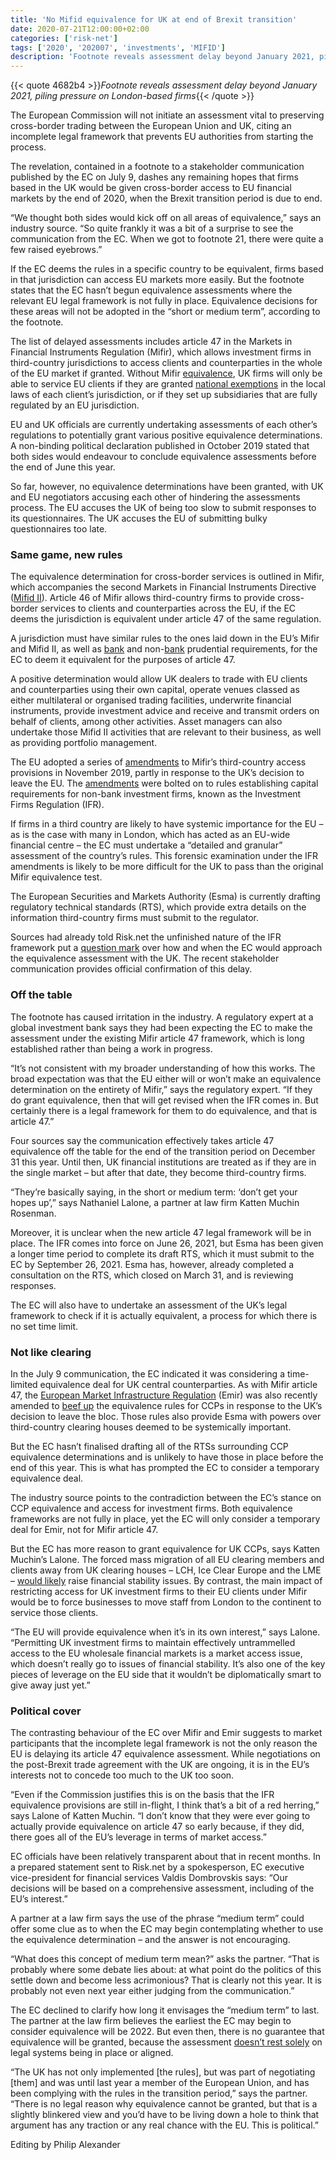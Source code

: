 ```yaml
---
title: 'No Mifid equivalence for UK at end of Brexit transition'
date: 2020-07-21T12:00:00+02:00
categories: ['risk-net']
tags: ['2020', '202007', 'investments', 'MIFID']
description: 'Footnote reveals assessment delay beyond January 2021, piling pressure on London-based firms'
---
```


{{< quote 4682b4 >}}_Footnote reveals assessment delay beyond January 2021, piling pressure on London-based firms_{{< /quote >}}

The European Commission will not initiate an assessment vital to preserving cross-border trading between the European Union and UK, citing an incomplete legal framework that prevents EU authorities from starting the process.

The revelation, contained in a footnote to a stakeholder communication published by the EC on July 9, dashes any remaining hopes that firms based in the UK would be given cross-border access to EU financial markets by the end of 2020, when the Brexit transition period is due to end.

“We thought both sides would kick off on all areas of equivalence,” says an industry source. “So quite frankly it was a bit of a surprise to see the communication from the EC. When we got to footnote 21, there were quite a few raised eyebrows.”

If the EC deems the rules in a specific country to be equivalent, firms based in that jurisdiction can access EU markets more easily. But the footnote states that the EC hasn’t begun equivalence assessments where the relevant EU legal framework is not fully in place. Equivalence decisions for these areas will not be adopted in the “short or medium term”, according to the footnote.

The list of delayed assessments includes article 47 in the Markets in Financial Instruments Regulation (Mifir), which allows investment firms in third-country jurisdictions to access clients and counterparties in the whole of the EU market if granted. Without Mifir [equivalence](https://www.risk.net/regulation/7404916/the-uk-path-to-eu-equivalence-detente-or-detour), UK firms will only be able to service EU clients if they are granted [national exemptions](https://www.risk.net/regulation/6171091/banks-warned-on-holes-in-eus-proposed-brexit-relief) in the local laws of each client’s jurisdiction, or if they set up subsidiaries that are fully regulated by an EU jurisdiction.

EU and UK officials are currently undertaking assessments of each other’s regulations to potentially grant various positive equivalence determinations. A non-binding political declaration published in October 2019 stated that both sides would endeavour to conclude equivalence assessments before the end of June this year.

So far, however, no equivalence determinations have been granted, with UK and EU negotiators accusing each other of hindering the assessments process. The EU accuses the UK of being too slow to submit responses to its questionnaires. The UK accuses the EU of submitting bulky questionnaires too late.

### Same game, new rules

The equivalence determination for cross-border services is outlined in Mifir, which accompanies the second Markets in Financial Instruments Directive ([Mifid II](https://www.risk.net/topics/markets-in-financial-instruments-directive-mifid)). Article 46 of Mifir allows third-country firms to provide cross-border services to clients and counterparties across the EU, if the EC deems the jurisdiction is equivalent under article 47 of the same regulation.

A jurisdiction must have similar rules to the ones laid down in the EU’s Mifir and Mifid II, as well as [bank](https://www.risk.net/topics/capital-requirements-directive-crd) and non-[bank](https://www.risk.net/topics/capital-requirements-directive-crd) prudential requirements, for the EC to deem it equivalent for the purposes of article 47.

A positive determination would allow UK dealers to trade with EU clients and counterparties using their own capital, operate venues classed as either multilateral or organised trading facilities, underwrite financial instruments, provide investment advice and receive and transmit orders on behalf of clients, among other activities. Asset managers can also undertake those Mifid II activities that are relevant to their business, as well as providing portfolio management.

The EU adopted a series of [amendments](https://www.risk.net/regulation/6532576/new-eu-rules-threaten-to-lock-out-us-prop-traders) to Mifir’s third-country access provisions in November 2019, partly in response to the UK’s decision to leave the EU. The [amendments](https://www.risk.net/regulation/6532576/new-eu-rules-threaten-to-lock-out-us-prop-traders) were bolted on to rules establishing capital requirements for non-bank investment firms, known as the Investment Firms Regulation (IFR).

If firms in a third country are likely to have systemic importance for the EU – as is the case with many in London, which has acted as an EU-wide financial centre – the EC must undertake a “detailed and granular” assessment of the country’s rules. This forensic examination under the IFR amendments is likely to be more difficult for the UK to pass than the original Mifir equivalence test.

The European Securities and Markets Authority (Esma) is currently drafting regulatory technical standards (RTS), which provide extra details on the information third-country firms must submit to the regulator.

Sources had already told Risk.net the unfinished nature of the IFR framework put a [question mark](https://www.risk.net/regulation/7411141/new-mifid-equivalence-rules-leave-uk-firms-in-limbo) over how and when the EC would approach the equivalence assessment with the UK. The recent stakeholder communication provides official confirmation of this delay.

### Off the table

The footnote has caused irritation in the industry. A regulatory expert at a global investment bank says they had been expecting the EC to make the assessment under the existing Mifir article 47 framework, which is long established rather than being a work in progress.

“It’s not consistent with my broader understanding of how this works. The broad expectation was that the EU either will or won’t make an equivalence determination on the entirety of Mifir,” says the regulatory expert. “If they do grant equivalence, then that will get revised when the IFR comes in. But certainly there is a legal framework for them to do equivalence, and that is article 47.”

Four sources say the communication effectively takes article 47 equivalence off the table for the end of the transition period on December 31 this year. Until then, UK financial institutions are treated as if they are in the single market – but after that date, they become third-country firms.

“They’re basically saying, in the short or medium term: ‘don’t get your hopes up’,” says Nathaniel Lalone, a partner at law firm Katten Muchin Rosenman.

Moreover, it is unclear when the new article 47 legal framework will be in place. The IFR comes into force on June 26, 2021, but Esma has been given a longer time period to complete its draft RTS, which it must submit to the EC by September 26, 2021. Esma has, however, already completed a consultation on the RTS, which closed on March 31, and is reviewing responses.

The EC will also have to undertake an assessment of the UK’s legal framework to check if it is actually equivalent, a process for which there is no set time limit.

### Not like clearing

In the July 9 communication, the EC indicated it was considering a time-limited equivalence deal for UK central counterparties. As with Mifir article 47, the [European Market Infrastructure Regulation](https://www.risk.net/topics/emir) (Emir) was also recently amended to [beef up](https://www.risk.net/regulation/7245111/clearing-experts-fear-tough-ec-stance-on-emir-22) the equivalence rules for CCPs in response to the UK’s decision to leave the bloc. Those rules also provide Esma with powers over third-country clearing houses deemed to be systemically important.

But the EC hasn’t finalised drafting all of the RTSs surrounding CCP equivalence determinations and is unlikely to have those in place before the end of this year. This is what has prompted the EC to consider a temporary equivalence deal.

The industry source points to the contradiction between the EC’s stance on CCP equivalence and access for investment firms. Both equivalence frameworks are not fully in place, yet the EC will only consider a temporary deal for Emir, not for Mifir article 47.

But the EC has more reason to grant equivalence for UK CCPs, says Katten Muchin’s Lalone. The forced mass migration of all EU clearing members and clients away from UK clearing houses – LCH, Ice Clear Europe and the LME – [would likely](https://www.risk.net/regulation/7652906/eus-brexit-clearing-grab-slow-to-lift-off) raise financial stability issues. By contrast, the main impact of restricting access for UK investment firms to their EU clients under Mifir would be to force businesses to move staff from London to the continent to service those clients.

“The EU will provide equivalence when it’s in its own interest,” says Lalone. “Permitting UK investment firms to maintain effectively untrammelled access to the EU wholesale financial markets is a market access issue, which doesn’t really go to issues of financial stability. It’s also one of the key pieces of leverage on the EU side that it wouldn’t be diplomatically smart to give away just yet.”

### Political cover

The contrasting behaviour of the EC over Mifir and Emir suggests to market participants that the incomplete legal framework is not the only reason the EU is delaying its article 47 equivalence assessment. While negotiations on the post-Brexit trade agreement with the UK are ongoing, it is in the EU’s interests not to concede too much to the UK too soon.

“Even if the Commission justifies this is on the basis that the IFR equivalence provisions are still in-flight, I think that’s a bit of a red herring,” says Lalone of Katten Muchin. “I don’t know that they were ever going to actually provide equivalence on article 47 so early because, if they did, there goes all of the EU’s leverage in terms of market access.”

EC officials have been relatively transparent about that in recent months. In a prepared statement sent to Risk.net by a spokesperson, EC executive vice-president for financial services Valdis Dombrovskis says: “Our decisions will be based on a comprehensive assessment, including of the EU’s interest.”

A partner at a law firm says the use of the phrase “medium term” could offer some clue as to when the EC may begin contemplating whether to use the equivalence determination – and the answer is not encouraging.

“What does this concept of medium term mean?” asks the partner. “That is probably where some debate lies about: at what point do the politics of this settle down and become less acrimonious? That is clearly not this year. It is probably not even next year either judging from the communication.”

The EC declined to clarify how long it envisages the “medium term” to last. The partner at the law firm believes the earliest the EC may begin to consider equivalence will be 2022. But even then, there is no guarantee that equivalence will be granted, because the assessment [doesn’t rest solely](https://www.risk.net/our-take/7448216/why-bankers-should-embrace-the-brexit-political-theatre) on legal systems being in place or aligned.

“The UK has not only implemented [the rules], but was part of negotiating [them] and was until last year a member of the European Union, and has been complying with the rules in the transition period,” says the partner. “There is no legal reason why equivalence cannot be granted, but that is a slightly blinkered view and you’d have to be living down a hole to think that argument has any traction or any real chance with the EU. This is political.”

Editing by Philip Alexander

